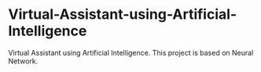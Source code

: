 # Virtual-Assistant-using-Artificial-Intelligence
Virtual Assistant using Artificial Intelligence. This project is based on Neural Network.
